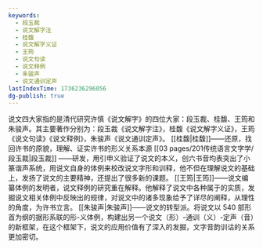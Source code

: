 ```yaml
---
keywords:
  - 段玉裁
  - 说文解字注
  - 桂馥
  - 说文解字义证
  - 王筠
  - 说文句读
  - 说文释例
  - 朱骏声
  - 说文通训定声
lastIndexTime: 1736236296056
dg-publish: true
---
```

说文四大家指的是清代研究许慎《说文解字》的四位大家：段玉裁、桂馥、王筠和朱骏声。其主要著作分别为：段玉裁《说文解字注》，桂馥《说文解字义证》，王筠《说文句读》《说文释例》，朱骏声《说文通训定声》。
[[桂馥\|桂馥]]——还原，找回许书的原貌，理解、证实许书的形义关系本源
[[03 pages/201传统语言文字学/段玉裁\|段玉裁]] ——研发，用引申义验证了说文的本义，创六书音均表突出了小篆谐声系统，用说文自身的体例来校改说文字形和训释，他不但在理解说文的基础上，发扬了说文的主要精神，还提出了很多新的课题。
[[王筠\|王筠]]——说文编纂体例的发明者，说文释例的研究重在解释。他解释了说文中各种属于的实质，发掘说文相关体例中反映出的规律，对说文中的诸多现象给予了详尽的阐释，从理性的角度，为许书立言。
[[朱骏声\|朱骏声]]——说文的转型派。将说文以 540 部形首为纲的据形系联的形-义体例，构建出另一个说文（形）-通训（义）-定声（音）的新框架，在这个框架下，说文的应用价值有了深入的发掘，文字音韵训诂的关系更加密切。
